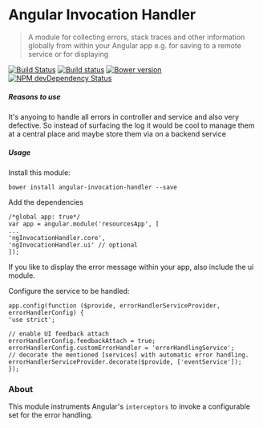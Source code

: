 # Angular Invocation Handler 

> A module for collecting errors, stack traces and other information globally from within your Angular app
> e.g. for saving to a remote service or for displaying

[![Build Status](https://travis-ci.org/hypery2k/angular-invocation-handler.svg?branch=master)](https://travis-ci.org/hypery2k/angular-invocation-handler)
[![Build status](https://ci.appveyor.com/api/projects/status/qbdypq5n7p4x3i78?svg=true)](https://ci.appveyor.com/project/hypery2k/angular-invocation-handler)
[![Bower version](https://badge.fury.io/bo/angular-invocation-handler.svg)](http://badge.fury.io/bo/angular-invocation-handler)
[![ NPM devDependency Status](https://david-dm.org/hypery2k/angular-invocation-handler/dev-status.svg)](https://david-dm.org/hypery2k/angular-invocation-handler#info=devDependencies)

##### Reasons to use
It's anyoing to handle all errors in controller and service and also very defective.
So instead of surfacing the log it would be cool to manage them at a central place and maybe store them via on a backend service

##### Usage

Install this module:

```
bower install angular-invocation-handler --save
```

Add the dependencies
```
/*global app: true*/
var app = angular.module('resourcesApp', [
...
'ngInvocationHandler.core',
'ngInvocationHandler.ui' // optional
]);
```

If you like to display the error message within your app, also include the ui module.

Configure the service to be handled:

```
app.config(function ($provide, errorHandlerServiceProvider, errorHandlerConfig) {
'use strict';

// enable UI feedback attach
errorHandlerConfig.feedbackAttach = true;
errorHandlerConfig.customErrorHandler = 'errorHandlingService';
// decorate the mentioned [services] with automatic error handling.
errorHandlerServiceProvider.decorate($provide, ['eventService']);
});

```

### About

This module instruments Angular's `interceptors` to invoke a configurable set for the error handling.
